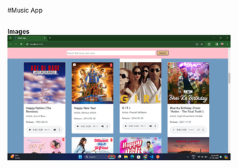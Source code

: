 #Music App
<br>
<br>

<b>Images</b>
<img src="https://raw.githubusercontent.com/ritheshjaston/music/main/shots/p1.png?token=GHSAT0AAAAAACM6AY4LBKJYKXPCJ25DBVZWZQD4JBQ" />
